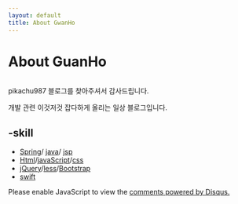 ```yaml
---
layout: default
title: About GwanHo
---
```


<div class="post">
	<h1 class="pageTitle">About GuanHo</h1>
	<img src="{{ '/assets/img/profile.jpeg' | prepend: site.baseurl }}" alt="">
	<p class="intro">pikachu987 블로그를 찾아주셔서 감사드립니다.</p>
	<p>개발 관련 이것저것 잡다하게 올리는 일상 블로그입니다.</p>
	<h2>-skill</h2>
	<ul>
		<li>
			<a href="http://spring.io/">Spring</a>/
			<a href="http://www.oracle.com/technetwork/java/javaee/overview/index.html">java</a>/
			<a href="http://www.oracle.com/technetwork/java/javaee/jsp/index.html">jsp</a></li>
		<li><a href="https://www.w3.org/standards/webdesign/htmlcss.html">Html</a>/<a href="https://www.w3.org/standards/webdesign/script">javaScript</a>/<a href="https://www.w3.org/standards/webdesign/htmlcss.html">css</a></li>
		<li><a href="https://jquery.com/">jQuery</a>/<a href="http://lesscss.org/">less</a>/<a href="http://getbootstrap.com/">Bootstrap</a></li>
		<li><a href="https://developer.apple.com/swift/">swift</a></li>
  </ul>
</div>
<div id="disqus_thread"></div>
<script>
    /**
     *  RECOMMENDED CONFIGURATION VARIABLES: EDIT AND UNCOMMENT THE SECTION BELOW TO INSERT DYNAMIC VALUES FROM YOUR PLATFORM OR CMS.
     *  LEARN WHY DEFINING THESE VARIABLES IS IMPORTANT: https://disqus.com/admin/universalcode/#configuration-variables
     */
    /*
    var disqus_config = function () {
        this.page.url = PAGE_URL;  // Replace PAGE_URL with your page's canonical URL variable
        this.page.identifier = PAGE_IDENTIFIER; // Replace PAGE_IDENTIFIER with your page's unique identifier variable
    };
    */
    (function() {  // DON'T EDIT BELOW THIS LINE
        var d = document, s = d.createElement('script');

        s.src = '//pikachu987blog.disqus.com/embed.js';

        s.setAttribute('data-timestamp', +new Date());
        (d.head || d.body).appendChild(s);
    })();
</script>
<noscript>Please enable JavaScript to view the <a href="https://disqus.com/?ref_noscript" rel="nofollow">comments powered by Disqus.</a></noscript>

<script id="dsq-count-scr" src="//pikachu987blog.disqus.com/count.js" async></script>
